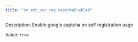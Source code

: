 ```yaml
---
title: "sn_ext_usr_reg.captchaEnabled"
---
```


Description: Enable google captcha on self registration page

Value: `true`